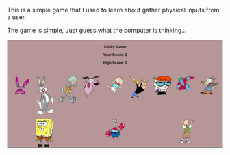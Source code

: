 This is a simple game that I used to learn about gather physical inputs from a user. 

The game is simple, Just guess what the computer is thinking...

![alt text](https://raw.githubusercontent.com/Pearsonj/clickygame/master/Clicky.PNG)
